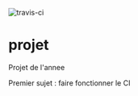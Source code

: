 ![travis-ci](https://travis-ci.org/YUZHENFEI/projet)
# projet
Projet de l'annee

Premier sujet : faire fonctionner le CI
